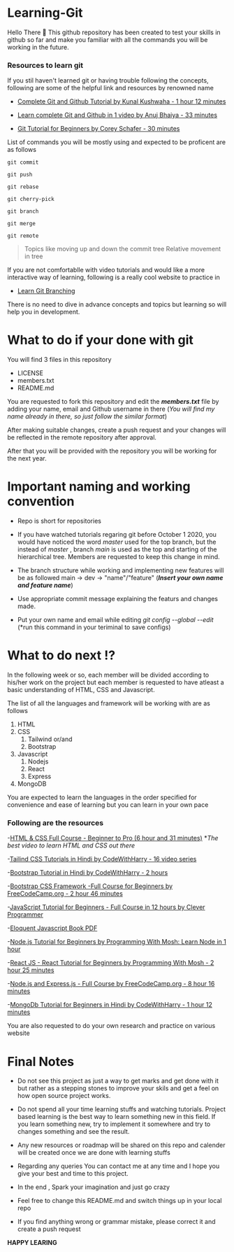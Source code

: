 # Learning-Git

Hello There 👋
This github repository has been created to test your skills in github so far and make you familiar with all the commands you will be working in the future.

### Resources to learn git

If you stil haven't learned git or having trouble following the concepts, following are some of the helpful link and resources by renowned name

- [Complete Git and Github Tutorial by Kunal Kushwaha - 1 hour 12 minutes](https://www.youtube.com/watch?v=apGV9Kg7ics)

- [Learn complete Git and Github in 1 video by Anuj Bhaiya - 33 minutes](https://www.youtube.com/watch?v=uaeKhfhYE0U)

- [Git Tutorial for Beginners by Corey Schafer - 30 minutes](https://www.youtube.com/watch?v=HVsySz-h9r4&t=1s)

List of commands you will be mostly using and expected to be proficent are as follows

```
git commit
```

```
git push
```

```
git rebase
```

```
git cherry-pick
```

```
git branch
```

```
git merge
```

```
git remote
```

> Topics like moving up and down the commit tree
> Relative movement in tree

If you are not comfortablle with video tutorials and would like a more interactive way of learning, following is a really cool website to practice in

- [Learn Git Branching](https://learngitbranching.js.org/)

There is no need to dive in advance concepts and topics but learning so will help you in development.

# What to do if your done with git

You will find 3 files in this repository

- LICENSE
- members.txt
- README.md

You are requested to fork this repository and edit the **_members.txt_** file by adding your name, email and Github username in there (_You will find my name already in there, so just follow the similar format_)

After making suitable changes, create a push request and your changes will be reflected in the remote repository after approval.

After that you will be provided with the repository you will be working for the next year.

# Important naming and working convention

- Repo is short for repositories

- If you have watched tutorials regaring git before October 1 2020, you would have noticed the word _master_ used for the top branch, but the instead of _master_ , branch _main_ is used as the top and starting of the hierarchical tree. Members are requested to keep this change in mind.

- The branch structure while working and implementing new features will be as followed
  main -> dev -> "name"/"feature" (**_Insert your own name and feature name_**)

- Use appropriate commit message explaining the featurs and changes made.

- Put your own name and email while editing _git config --global --edit_ (\*run this command in your teriminal to save configs)

# What to do next !?

In the following week or so, each member will be divided according to his/her work on the project but each member is requested to have atleast a basic understanding of HTML, CSS and Javascript.

The list of all the languages and framework will be working with are as follows

1. HTML
2. CSS
   1. Tailwind or/and
   2. Bootstrap
3. Javascript
   1. Nodejs
   2. React
   3. Express
4. MongoDB

You are expected to learn the languages in the order specified for convenience and ease of learning but you can learn in your own pace

### Following are the resources

-[HTML & CSS Full Course - Beginner to Pro (6 hour and 31 minutes)](https://www.youtube.com/watch?v=G3e-cpL7ofc&t=22102s) \*_The best video to learn HTML and CSS out there_

-[Tailind CSS Tutorials in Hindi by CodeWithHarry - 16 video series](https://www.youtube.com/watch?v=L4_jarMnB0c&list=PLu0W_9lII9ahwFDuExCpPFHAK829Wto2O&ab_channel=CodeWithHarry)

-[Bootstrap Tutorial in Hindi by CodeWithHarry - 2 hours](https://www.youtube.com/watch?v=vpAJ0s5S2t0&t=350s)

-[Bootstrap CSS Framework -Full Course for Beginners by FreeCodeCamp.org - 2 hour 46 minutes](https://www.youtube.com/watch?v=-qfEOE4vtxE&t=1181s)

-[JavaScript Tutorial for Beginners - Full Course in 12 hours by Clever Programmer](https://www.youtube.com/watch?v=lI1ae4REbFM&t=4054s)

-[Eloquent Javascript Book PDF](https://eloquentjavascript.net/)

-[Node.js Tutorial for Beginners by Programming With Mosh: Learn Node in 1 hour](https://www.youtube.com/watch?v=TlB_eWDSMt4&ab_channel=ProgrammingwithMosh)

-[React JS - React Tutorial for Beginners by Programming With Mosh - 2 hour 25 minutes](https://www.youtube.com/watch?v=Ke90Tje7VS0&ab_channel=ProgrammingwithMosh)

-[Node.js and Express.js - Full Course by FreeCodeCamp.org - 8 hour 16 minutes](https://www.youtube.com/watch?v=Oe421EPjeBE)

-[MongoDb Tutorial for Beginners in Hindi by CodeWithHarry - 1 hour 12 minutes](https://www.youtube.com/watch?v=oSIv-E60NiU)

You are also requested to do your own research and practice on various website

# Final Notes

- Do not see this project as just a way to get marks and get done with it but rather as a stepping stones to improve your skils and get a feel on how open source project works.

- Do not spend all your time learning stuffs and watching tutorials. Project based learning is the best way to learn something new in this field. If you learn something new, try to implement it somewhere and try to changes something and see the result.

- Any new resources or roadmap will be shared on this repo and calender will be created once we are done with learning stuffs

- Regarding any queries You can contact me at any time and I hope you give your best and time to this project.

- In the end , Spark your imagination and just go crazy

- Feel free to change this README.md and switch things up in your local repo

- If you find anything wrong or grammar mistake, please correct it and create a push request

**HAPPY LEARING**
